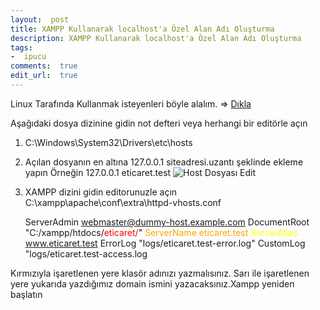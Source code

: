 ```yaml
---
layout:  post
title: XAMPP Kullanarak localhost'a Özel Alan Adı Oluşturma
description: XAMPP Kullanarak localhost'a Özel Alan Adı Oluşturma
tags:
-  ipucu
comments:  true
edit_url:  true
---
```


Linux Tarafında Kullanmak isteyenleri böyle alalım. => [Dıkla](https://yuceltoluyag.github.io/arch-linux-apachelampp-sanal-sunucu/)

Aşağıdaki dosya dizinine gidin not defteri veya herhangi bir editörle açın

1.  C:\Windows\System32\Drivers\etc\hosts
2.  Açılan dosyanın en altına 127.0.0.1 siteadresi.uzantı şeklinde ekleme yapın Örneğin
    127.0.0.1 eticaret.test
    ![Host Dosyası Edit](https://raw.githubusercontent.com/yuceltoluyag/yuceltoluyag.github.io/master/uploads/hosts.png)

3.  XAMPP dizini gidin editorunuzle açın
C:\xampp\apache\conf\extra\httpd-vhosts.conf

      ServerAdmin webmaster@dummy-host.example.com
        DocumentRoot "C:/xampp/htdocs/<font color='red'>eticaret/</font>"
        <font color='orange'>ServerName eticaret.test</font>
        <font color='yellow'>ServerAlias www.eticaret.test</font>
        ErrorLog "logs/eticaret.test-error.log"
        CustomLog "logs/eticaret.test-access.log

Kırmızıyla işaretlenen yere klasör adınızı yazmalısınız. Sarı ile işaretlenen yere yukarıda yazdığımız domain ismini yazacaksınız.Xampp yeniden başlatın
